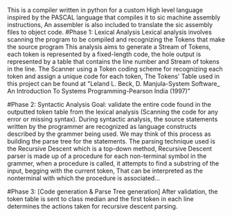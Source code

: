 This is a compiler written in python for a custom High level language inspired by the PASCAL language that compiles it to sic machine assembly instructions,
An assembler is also included to translate the sic assembly files to object code.
#Phase 1: Lexical Analysis Lexical analysis involves scanning the program to be compiled and recognizing the Tokens that make the source program This analysis aims to generate a Stream of Tokens, each token is represented by a fixed-length code, the hole output is represented by a table that contains the line number and Stream of tokens in the line. The Scanner using a Token coding scheme for recognizing each token and assign a unique code for each token, The Tokens' Table used in this project can be found at "Leland L. Beck, D. Manjula-System Software_ An Introduction To Systems Programming-Pearson India (1997)"

#Phase 2: Syntactic Analysis Goal: validate the entire code found in the outputted token table from the lexical analysis (Scanning the code for any error or missing syntax). During syntactic analysis, the source statements written by the programmer are recognized as language constructs described by the grammer being used. We may think of this process as building the parse tree for the statements. The parsing technique used is the Recursive Descent which is a top-down method, Recursive Descent parser is made up of a procedure for each non-terminal symbol in the grammer, when a procedure is called, it attempts to find a substring of the input, begging with the current token, That can be interpreted as the nonterminal with which the procedure is associated…

#Phase 3: [Code generation & Parse Tree generation] After validation, the token table is sent to class median and the first token in each line determines the actions taken for recursive descent parsing.

